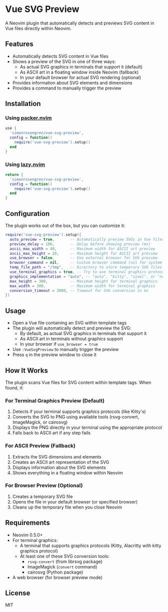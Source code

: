 # Vue SVG Preview

A Neovim plugin that automatically detects and previews SVG content in Vue files directly within Neovim.

## Features

- Automatically detects SVG content in Vue files
- Shows a preview of the SVG in one of three ways:
  - As actual SVG graphics in terminals that support it (default)
  - As ASCII art in a floating window inside Neovim (fallback)
  - In your default browser for actual SVG rendering (optional)
- Provides information about SVG elements and dimensions
- Provides a command to manually trigger the preview

## Installation

### Using [packer.nvim](https://github.com/wbthomason/packer.nvim)

```lua
use {
  'simonrosengren/vue-svg-preview',
  config = function()
    require('vue-svg-preview').setup()
  end
}
```

### Using [lazy.nvim](https://github.com/folke/lazy.nvim)

```lua
return {
  'simonrosengren/vue-svg-preview',
  config = function()
    require('vue-svg-preview').setup()
  end
}
```

## Configuration

The plugin works out of the box, but you can customize it:

```lua
require('vue-svg-preview').setup({
  auto_preview = true,       -- Automatically preview SVGs in Vue files
  preview_delay = 100,       -- Delay before showing preview (ms)
  ascii_max_width = 40,      -- Maximum width for ASCII art preview
  ascii_max_height = 20,     -- Maximum height for ASCII art preview
  use_browser = false,       -- Use external browser for SVG preview
  browser_command = nil,     -- Custom browser command (nil for system default)
  temp_file_path = "/tmp",   -- Directory to store temporary SVG files
  use_terminal_graphics = true, -- Try to use terminal graphics protocols
  graphics_implementation = "auto", -- "auto", "kitty", "sixel", or "none"
  max_height = 300,          -- Maximum height for terminal graphics
  max_width = 300,           -- Maximum width for terminal graphics
  conversion_timeout = 2000, -- Timeout for SVG conversion in ms
})
```

## Usage

- Open a Vue file containing an SVG within template tags
- The plugin will automatically detect and preview the SVG:
  - By default, as actual SVG graphics in terminals that support it
  - As ASCII art in terminals without graphics support
  - In your browser if `use_browser = true`
- Use `:VueSvgPreview` to manually trigger the preview
- Press `q` in the preview window to close it

## How It Works

The plugin scans Vue files for SVG content within template tags. When found, it:

### For Terminal Graphics Preview (Default)
1. Detects if your terminal supports graphics protocols (like Kitty's)
2. Converts the SVG to PNG using available tools (rsvg-convert, ImageMagick, or cairosvg)
3. Displays the PNG directly in your terminal using the appropriate protocol
4. Falls back to ASCII art if any step fails

### For ASCII Preview (Fallback)
1. Extracts the SVG dimensions and elements
2. Creates an ASCII art representation of the SVG
3. Displays information about the SVG elements
4. Shows everything in a floating window within Neovim

### For Browser Preview (Optional)
1. Creates a temporary SVG file
2. Opens the file in your default browser (or specified browser)
3. Cleans up the temporary file when you close Neovim

## Requirements

- Neovim 0.5.0+
- For terminal graphics:
  - A terminal that supports graphics protocols (Kitty, Alacritty with kitty graphics protocol)
  - At least one of these SVG conversion tools:
    - `rsvg-convert` (from librsvg package)
    - ImageMagick (`convert` command)
    - cairosvg (Python package)
- A web browser (for browser preview mode)

## License

MIT
